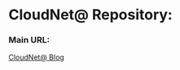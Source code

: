 # CloudNet@ Repository:

### Main URL:
[CloudNet@ Blog](https://www.notion.so/gasidaseo/CloudNet-Blog-c9dfa44a27ff431dafdd2edacc8a1863)